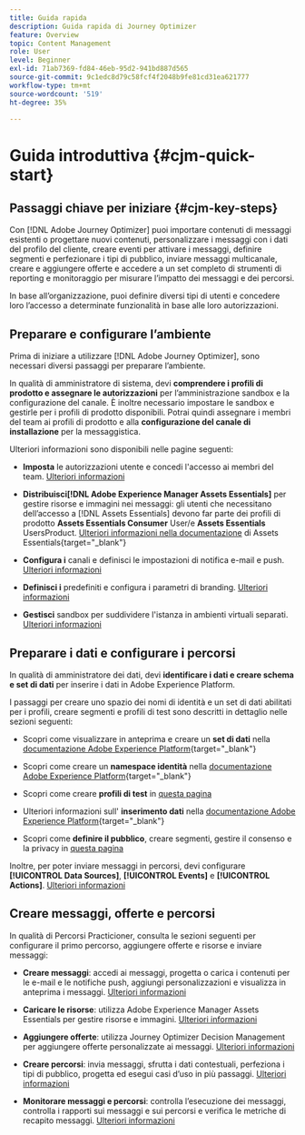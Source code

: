 ```yaml
---
title: Guida rapida
description: Guida rapida di Journey Optimizer
feature: Overview
topic: Content Management
role: User
level: Beginner
exl-id: 71ab7369-fd84-46eb-95d2-941bd887d565
source-git-commit: 9c1edc8d79c58fcf4f2048b9fe81cd31ea621777
workflow-type: tm+mt
source-wordcount: '519'
ht-degree: 35%

---
```


# Guida introduttiva {#cjm-quick-start}

## Passaggi chiave per iniziare {#cjm-key-steps}

Con [!DNL Adobe Journey Optimizer] puoi importare contenuti di messaggi esistenti o progettare nuovi contenuti, personalizzare i messaggi con i dati del profilo del cliente, creare eventi per attivare i messaggi, definire segmenti e perfezionare i tipi di pubblico, inviare messaggi multicanale, creare e aggiungere offerte e accedere a un set completo di strumenti di reporting e monitoraggio per misurare l’impatto dei messaggi e dei percorsi.

In base all’organizzazione, puoi definire diversi tipi di utenti e concedere loro l’accesso a determinate funzionalità in base alle loro autorizzazioni.

## Preparare e configurare l’ambiente

Prima di iniziare a utilizzare [!DNL Adobe Journey Optimizer], sono necessari diversi passaggi per preparare l’ambiente.

In qualità di amministratore di sistema, devi **comprendere i profili di prodotto e assegnare le autorizzazioni** per l’amministrazione sandbox e la configurazione del canale. È inoltre necessario impostare le sandbox e gestirle per i profili di prodotto disponibili.
Potrai quindi assegnare i membri del team ai profili di prodotto e alla **configurazione del canale di installazione** per la messaggistica.

Ulteriori informazioni sono disponibili nelle pagine seguenti:

* **Imposta** le autorizzazioni utente e concedi l&#39;accesso ai membri del team. [Ulteriori informazioni](../using/administration/permissions.md)

* **Distribuisci[!DNL Adobe Experience Manager Assets Essentials]** per gestire risorse e immagini nei messaggi: gli utenti che necessitano dell’accesso a  [!DNL Assets Essentials] devono far parte dei profili di prodotto  **Assets Essentials Consumer** User/e  **Assets Essentials** UsersProduct. [Ulteriori informazioni nella documentazione](https://experienceleague.adobe.com/docs/experience-manager-assets-essentials/help/deploy-administer.html) di Assets Essentials{target=&quot;_blank&quot;}

* **Configura i** canali e definisci le impostazioni di notifica e-mail e push. [Ulteriori informazioni](../using/configuration/get-started-configuration.md)

* **Definisci i** predefiniti e configura i parametri di branding. [Ulteriori informazioni](../using/configuration/message-presets.md)

* **Gestisci** sandbox per suddividere l&#39;istanza in ambienti virtuali separati. [Ulteriori informazioni](../using/administration/sandboxes.md)


## Preparare i dati e configurare i percorsi

In qualità di amministratore dei dati, devi **identificare i dati e creare schema e set di dati** per inserire i dati in Adobe Experience Platform.

I passaggi per creare uno spazio dei nomi di identità e un set di dati abilitati per i profili, creare segmenti e profili di test sono descritti in dettaglio nelle sezioni seguenti:

* Scopri come visualizzare in anteprima e creare un **set di dati** nella [documentazione Adobe Experience Platform](https://experienceleague.adobe.com/docs/experience-platform/catalog/datasets/user-guide.html?lang=it){target=&quot;_blank&quot;}

* Scopri come creare un **namespace identità** nella [documentazione Adobe Experience Platform](https://experienceleague.adobe.com/docs/experience-platform/identity/namespaces.html#manage-namespaces){target=&quot;_blank&quot;}

* Scopri come creare **profili di test** in [questa pagina](../using/building-journeys/creating-test-profiles.md)

* Ulteriori informazioni sull&#39; **inserimento dati** nella [documentazione Adobe Experience Platform](https://experienceleague.adobe.com/docs/experience-platform/ingestion/home.html?lang=it){target=&quot;_blank&quot;}

* Scopri come **definire il pubblico**, creare segmenti, gestire il consenso e la privacy in [questa pagina](../using/segment/about-segments.md)

Inoltre, per poter inviare messaggi in percorsi, devi configurare **[!UICONTROL Data Sources]**, **[!UICONTROL Events]** e **[!UICONTROL Actions]**. [Ulteriori informazioni](../using/configuration/about-data-sources-events-actions.md)

## Creare messaggi, offerte e percorsi

In qualità di Percorsi Practicioner, consulta le sezioni seguenti per configurare il primo percorso, aggiungere offerte e risorse e inviare messaggi:

* **Creare messaggi**: accedi ai messaggi, progetta o carica i contenuti per le e-mail e le notifiche push, aggiungi personalizzazioni e visualizza in anteprima i messaggi. [Ulteriori informazioni](create-message.md)

* **Caricare le risorse**: utilizza Adobe Experience Manager Assets Essentials per gestire risorse e immagini. [Ulteriori informazioni](assets-essentials.md)

* **Aggiungere offerte**: utilizza Journey Optimizer Decision Management per aggiungere offerte personalizzate ai messaggi. [Ulteriori informazioni](../using/offers/get-started/starting-offer-decisioning.md)

* **Creare percorsi**: invia messaggi, sfrutta i dati contestuali, perfeziona i tipi di pubblico, progetta ed esegui casi d’uso in più passaggi. [Ulteriori informazioni](building-journeys/journey.md)

* **Monitorare messaggi e percorsi**: controlla l’esecuzione dei messaggi, controlla i rapporti sui messaggi e sui percorsi e verifica le metriche di recapito messaggi. [Ulteriori informazioni](message-monitoring.md)
